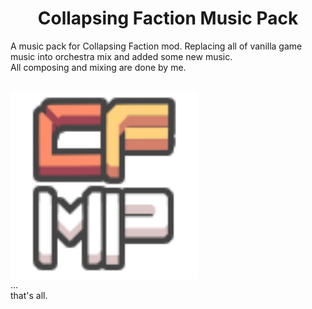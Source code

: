 <h1 align="center">Collapsing Faction Music Pack
</h1>
<p align="left">A music pack for Collapsing Faction mod. Replacing all of vanilla game music into orchestra mix and added some new music.
<br>All composing and mixing are done by me.


<br><img align="center" width="300" height="300" src="https://github.com/NEON-XZR/Collapsing-Faction-Music-Pack/blob/main/icon.png">
<br>...
<br>that's all.
</p>

